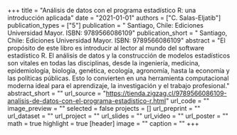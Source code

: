 +++
title = "Análisis de datos con el programa estadístico R: una introducción aplicada"
date = "2021-01-01"
authors = ["C. Salas-Eljatib"]
publication_types = ["5"]
publication = " Santiago, Chile: Ediciones Universidad Mayor. ISBN: 9789566086109"
publication_short = " Santiago, Chile: Ediciones Universidad Mayor. ISBN: 9789566086109"
abstract = "El propósito de este libro es introducir al lector al mundo del software estadístico R. El análisis de datos y la construcción de modelos estadísticos son vitales en todas las disciplinas, desde la ingeniería, medicina, epidemiología, biología, genética, ecología, agronomía, hasta la economía y las políticas públicas. Esto lo convierten en una herramienta computacional moderna ideal para el aprendizaje, la investigación y el trabajo profesional."
abstract_short = ""
url_source = "https://tienda.zigzag.cl/9789566086109-analisis-de-datos-con-el-programa-estadistico-r.html"
url_code = ""
image_preview = ""
selected = false
projects = []
url_preprint = ""
url_dataset = ""
url_project = ""
url_slides = ""
url_video = ""
url_poster = ""
math = true
highlight = true
[header]
image = ""
caption = ""
+++
